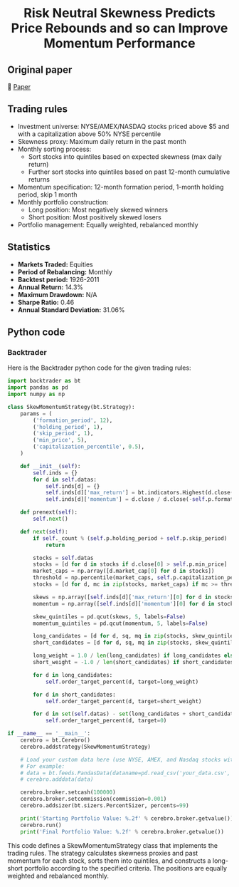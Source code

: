<div align="center">
  <h1>Risk Neutral Skewness Predicts Price Rebounds and so can Improve Momentum Performance</h1>
</div>

## Original paper

📕 [Paper](https://papers.ssrn.com/sol3/papers.cfm?abstract_id=3125124)

## Trading rules

- Investment universe: NYSE/AMEX/NASDAQ stocks priced above $5 and with a capitalization above 50% NYSE percentile
- Skewness proxy: Maximum daily return in the past month
- Monthly sorting process:
    - Sort stocks into quintiles based on expected skewness (max daily return)
    - Further sort stocks into quintiles based on past 12-month cumulative returns
- Momentum specification: 12-month formation period, 1-month holding period, skip 1 month
- Monthly portfolio construction:
    - Long position: Most negatively skewed winners
    - Short position: Most positively skewed losers
- Portfolio management: Equally weighted, rebalanced monthly

## Statistics

- **Markets Traded:** Equities
- **Period of Rebalancing:** Monthly
- **Backtest period:** 1926-2011
- **Annual Return:** 14.3%
- **Maximum Drawdown:** N/A
- **Sharpe Ratio:** 0.46
- **Annual Standard Deviation:** 31.06%

## Python code

### Backtrader

Here is the Backtrader python code for the given trading rules:

```python
import backtrader as bt
import pandas as pd
import numpy as np

class SkewMomentumStrategy(bt.Strategy):
    params = (
        ('formation_period', 12),
        ('holding_period', 1),
        ('skip_period', 1),
        ('min_price', 5),
        ('capitalization_percentile', 0.5),
    )

    def __init__(self):
        self.inds = {}
        for d in self.datas:
            self.inds[d] = {}
            self.inds[d]['max_return'] = bt.indicators.Highest(d.close(-1) / d.close(-2), period=21)
            self.inds[d]['momentum'] = d.close / d.close(-self.p.formation_period) - 1

    def prenext(self):
        self.next()

    def next(self):
        if self._count % (self.p.holding_period + self.p.skip_period) != 0:
            return

        stocks = self.datas
        stocks = [d for d in stocks if d.close[0] > self.p.min_price]
        market_caps = np.array([d.market_cap[0] for d in stocks])
        threshold = np.percentile(market_caps, self.p.capitalization_percentile * 100)
        stocks = [d for d, mc in zip(stocks, market_caps) if mc >= threshold]

        skews = np.array([self.inds[d]['max_return'][0] for d in stocks])
        momentum = np.array([self.inds[d]['momentum'][0] for d in stocks])

        skew_quintiles = pd.qcut(skews, 5, labels=False)
        momentum_quintiles = pd.qcut(momentum, 5, labels=False)

        long_candidates = [d for d, sq, mq in zip(stocks, skew_quintiles, momentum_quintiles) if sq == 0 and mq == 4]
        short_candidates = [d for d, sq, mq in zip(stocks, skew_quintiles, momentum_quintiles) if sq == 4 and mq == 0]

        long_weight = 1.0 / len(long_candidates) if long_candidates else 0
        short_weight = -1.0 / len(short_candidates) if short_candidates else 0

        for d in long_candidates:
            self.order_target_percent(d, target=long_weight)

        for d in short_candidates:
            self.order_target_percent(d, target=short_weight)

        for d in set(self.datas) - set(long_candidates + short_candidates):
            self.order_target_percent(d, target=0)

if __name__ == '__main__':
    cerebro = bt.Cerebro()
    cerebro.addstrategy(SkewMomentumStrategy)

    # Load your custom data here (use NYSE, AMEX, and Nasdaq stocks with price > $5 and in the large subsample)
    # For example:
    # data = bt.feeds.PandasData(dataname=pd.read_csv('your_data.csv', index_col=0, parse_dates=True))
    # cerebro.adddata(data)

    cerebro.broker.setcash(100000)
    cerebro.broker.setcommission(commission=0.001)
    cerebro.addsizer(bt.sizers.PercentSizer, percents=99)

    print('Starting Portfolio Value: %.2f' % cerebro.broker.getvalue())
    cerebro.run()
    print('Final Portfolio Value: %.2f' % cerebro.broker.getvalue())
```

This code defines a SkewMomentumStrategy class that implements the trading rules. The strategy calculates skewness proxies and past momentum for each stock, sorts them into quintiles, and constructs a long-short portfolio according to the specified criteria. The positions are equally weighted and rebalanced monthly.